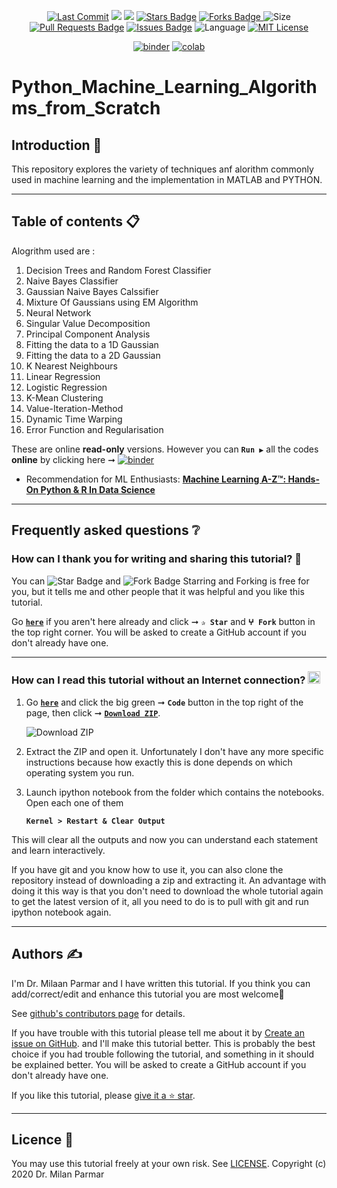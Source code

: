 <p align="center"> 
<a href="https://github.com/milaan9"><img src="https://img.shields.io/static/v1?logo=github&label=maintainer&message=milaan9&color=ff3300" alt="Last Commit"/></a> 
<!--<img src="https://badges.pufler.dev/created/milaan9/Machine_Learning_Algorithms_from_Scratch" alt="Created"/>-->
<!--<a href="https://github.com/milaan9/Machine_Learning_Algorithms_from_Scratch/graphs/commit-activity"><img src="https://img.shields.io/github/last-commit/milaan9/Python_Machine_Learning.svg?colorB=ff8000&style=flat" alt="Last Commit"/> </a>-->
<a href="https://github.com/milaan9/Python_Machine_Learning/pulse" alt="Activity"><img src="https://img.shields.io/github/commit-activity/m/milaan9/Machine_Learning_Algorithms_from_Scratch.svg?colorB=teal&style=flat" /></a> 
<a href="https://hits.seeyoufarm.com"><img src="https://hits.seeyoufarm.com/api/count/incr/badge.svg?url=https%3A%2F%2Fgithub.com%2Fmilaan9%2FMachine_Learning_Algorithms_from_Scratch&count_bg=%231DC92C&title_bg=%23555555&icon=&icon_color=%23E7E7E7&title=views&edge_flat=false"/></a>
<a href="https://github.com/milaan9/Machine_Learning_Algorithms_from_Scratch/stargazers"><img src="https://img.shields.io/github/stars/milaan9/Python_Machine_Learning.svg?colorB=1a53ff" alt="Stars Badge"/></a>
<a href="https://github.com/milaan9/Machine_Learning_Algorithms_from_Scratch/network/members"><img src="https://img.shields.io/github/forks/milaan9/Python_Machine_Learning" alt="Forks Badge"/> </a>
<img src="https://img.shields.io/github/repo-size/milaan9/Machine_Learning_Algorithms_from_Scratch.svg?colorB=CC66FF&style=flat" alt="Size"/>
<a href="https://github.com/milaan9/Machine_Learning_Algorithms_from_Scratch/pulls"><img src="https://img.shields.io/github/issues-pr/milaan9/Machine_Learning_Algorithms_from_Scratch.svg?colorB=yellow&style=flat" alt="Pull Requests Badge"/></a>
<a href="https://github.com/milaan9/Machine_Learning_Algorithms_from_Scratch/issues"><img src="https://img.shields.io/github/issues/milaan9/Machine_Learning_Algorithms_from_Scratch.svg?colorB=yellow&style=flat" alt="Issues Badge"/></a>
<img src="https://img.shields.io/github/languages/top/milaan9/Machine_Learning_Algorithms_from_Scratch.svg?colorB=996600&style=flat" alt="Language"/></a> 
<a href="https://github.com/milaan9/Machine_Learning_Algorithms_from_Scratch/blob/main/LICENSE"><img src="https://img.shields.io/badge/License-MIT-blueviolet.svg" alt="MIT License"/></a>
</p> 
<!--<img src="https://badges.pufler.dev/contributors/milaan9/01_Python_Introduction?size=50&padding=5&bots=true" alt="milaan9"/>-->

<p align="center"> 
<a href="https://mybinder.org/v2/gh/milaan9/Machine_Learning_Algorithms_from_Scratch/HEAD"><img src="https://mybinder.org/badge_logo.svg" alt="binder"/></a>
<a href="https://githubtocolab.com/milaan9/Machine_Learning_Algorithms_from_Scratch"><img src="https://colab.research.google.com/assets/colab-badge.svg" alt="colab"/></a> 
</p> 

# Python_Machine_Learning_Algorithms_from_Scratch

## Introduction 👋

This repository explores the variety of techniques anf alorithm commonly used in machine learning and the implementation in MATLAB and PYTHON.

---

## Table of contents 📋

Alogrithm used are :
  1. Decision Trees and Random Forest Classifier
  2. Naive Bayes Classifier
  3. Gaussian Naive Bayes Calssifier
  4. Mixture Of Gaussians using EM Algorithm
  5. Neural Network
  6. Singular Value Decomposition
  7. Principal Component Analysis
  8. Fitting the data to a 1D Gaussian
  9. Fitting the data to a 2D Gaussian
  10. K Nearest Neighbours
  11. Linear Regression
  12. Logistic Regression
  13. K-Mean Clustering
  14. Value-Iteration-Method
  15. Dynamic Time Warping
  16. Error Function and Regularisation

These are online **read-only** versions. However you can **`Run ▶`**  all the codes **online** by clicking here ➞ <a href="https://mybinder.org/v2/gh/milaan9/Machine_Learning_Algorithms_from_Scratch/HEAD"><img src="https://mybinder.org/badge_logo.svg" alt="binder"/></a>

* Recommendation for ML Enthusiasts: **[Machine Learning A-Z™: Hands-On Python & R In Data Science](https://www.udemy.com/machinelearning/)**
---

## Frequently asked questions ❔

### How can I thank you for writing and sharing this tutorial? 🌷

You can <img src="https://img.shields.io/static/v1?label=%E2%AD%90 Star &message=if%20useful&style=style=flat&color=blue" alt="Star Badge"/> and <img src="https://img.shields.io/static/v1?label=%E2%B5%96 Fork &message=if%20useful&style=style=flat&color=blue" alt="Fork Badge"/> Starring and Forking is free for you, but it tells me and other people that it was helpful and you like this tutorial.

Go [**`here`**](https://github.com/milaan9/Python_Machine_Learning) if you aren't here already and click ➞ **`✰ Star`** and **`ⵖ Fork`** button in the top right corner. You will be asked to create a GitHub account if you don't already have one.

---

### How can I read this tutorial without an Internet connection? <img alt="GIF" src="https://github.com/TheDudeThatCode/TheDudeThatCode/blob/master/Assets/hmm.gif" width="20" />

1. Go [**`here`**](https://github.com/milaan9/Python_Machine_Learning) and click the big green ➞ **`Code`** button in the top right of the page, then click ➞ [**`Download ZIP`**](https://github.com/milaan9/Python_Machine_Learning/archive/refs/heads/main.zip).

    ![Download ZIP](img/dnld_rep.png)

2. Extract the ZIP and open it. Unfortunately I don't have any more specific instructions because how exactly this is done depends on which operating system you run.
    
3. Launch ipython notebook from the folder which contains the notebooks. Open each one of them
  
    **`Kernel > Restart & Clear Output`**
    
This will clear all the outputs and now you can understand each statement and learn interactively.

If you have git and you know how to use it, you can also clone the repository instead of downloading a zip and extracting it. An advantage with doing it this way is that you don't need to download the whole tutorial again to get the latest version of it, all you need to do is to pull with git and run ipython notebook again.

---

## Authors ✍️

I'm Dr. Milaan Parmar and I have written this tutorial. If you think you can add/correct/edit and enhance this tutorial you are most welcome🙏

See [github's contributors page](https://github.com/milaan9/Python_Machine_Learning/graphs/contributors) for details.

If you have trouble with this tutorial please tell me about it by [Create an issue on GitHub](https://github.com/milaan9/Python_Machine_Learning/issues/new). and I'll make this tutorial better. This is probably the best choice if you had trouble following the tutorial, and something in it should be explained better. You will be asked to create a GitHub account if you don't already have one.

If you like this tutorial, please [give it a ⭐ star](https://github.com/milaan9/Python_Machine_Learning).

---

## Licence 📜

You may use this tutorial freely at your own risk. See [LICENSE](./LICENSE).
Copyright (c) 2020 Dr. Milan Parmar
